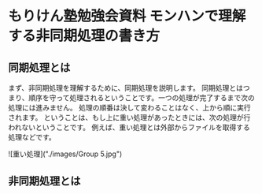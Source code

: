# もりけん塾勉強会資料 モンハンで理解する非同期処理の書き方

## 同期処理とは

まず、非同期処理を理解するために、同期処理を説明します。
同期処理とはつまり、順序を守って処理されるということです。一つの処理が完了するまで次の処理には進みません。
処理の順番は決して変わることはなく、上から順に実行されます。
ということは、もし上に重い処理があったときには、次の処理が行われないということです。
例えば、重い処理とは外部からファイルを取得する処理などです。

![重い処理]("./images/Group 5.jpg")

## 非同期処理とは
